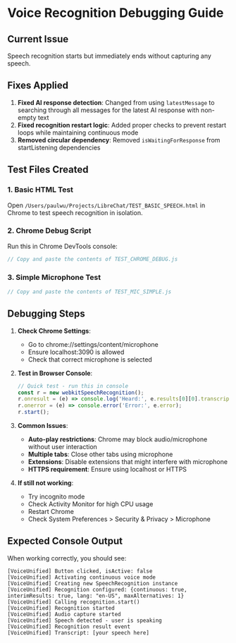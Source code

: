 # Voice Recognition Debugging Guide

## Current Issue
Speech recognition starts but immediately ends without capturing any speech.

## Fixes Applied
1. **Fixed AI response detection**: Changed from using `latestMessage` to searching through all messages for the latest AI response with non-empty text
2. **Fixed recognition restart logic**: Added proper checks to prevent restart loops while maintaining continuous mode
3. **Removed circular dependency**: Removed `isWaitingForResponse` from startListening dependencies

## Test Files Created

### 1. Basic HTML Test
Open `/Users/paulwu/Projects/LibreChat/TEST_BASIC_SPEECH.html` in Chrome to test speech recognition in isolation.

### 2. Chrome Debug Script
Run this in Chrome DevTools console:
```javascript
// Copy and paste the contents of TEST_CHROME_DEBUG.js
```

### 3. Simple Microphone Test  
```javascript
// Copy and paste the contents of TEST_MIC_SIMPLE.js
```

## Debugging Steps

1. **Check Chrome Settings**:
   - Go to chrome://settings/content/microphone
   - Ensure localhost:3090 is allowed
   - Check that correct microphone is selected

2. **Test in Browser Console**:
   ```javascript
   // Quick test - run this in console
   const r = new webkitSpeechRecognition();
   r.onresult = (e) => console.log('Heard:', e.results[0][0].transcript);
   r.onerror = (e) => console.error('Error:', e.error);
   r.start();
   ```

3. **Common Issues**:
   - **Auto-play restrictions**: Chrome may block audio/microphone without user interaction
   - **Multiple tabs**: Close other tabs using microphone
   - **Extensions**: Disable extensions that might interfere with microphone
   - **HTTPS requirement**: Ensure using localhost or HTTPS

4. **If still not working**:
   - Try incognito mode
   - Check Activity Monitor for high CPU usage
   - Restart Chrome
   - Check System Preferences > Security & Privacy > Microphone

## Expected Console Output
When working correctly, you should see:
```
[VoiceUnified] Button clicked, isActive: false
[VoiceUnified] Activating continuous voice mode
[VoiceUnified] Creating new SpeechRecognition instance
[VoiceUnified] Recognition configured: {continuous: true, interimResults: true, lang: "en-US", maxAlternatives: 1}
[VoiceUnified] Calling recognition.start()
[VoiceUnified] Recognition started
[VoiceUnified] Audio capture started
[VoiceUnified] Speech detected - user is speaking
[VoiceUnified] Recognition result event
[VoiceUnified] Transcript: [your speech here]
```